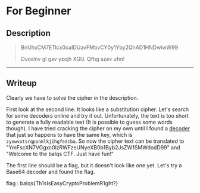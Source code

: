 # For Beginner
## Description
>BnUhxCM7ETtcx0oaIDUavFMbvCY0y1Yby2QhAD1HNDwlwW99
>
>Dvoxlnv gl gsv yzojh XGU. Qfhg szev ufm!
---
## Writeup
Clearly we have to solve the cipher in the description.

First look at the second line. It looks like a substitution cipher. Let's search for some decoders online and try it out. Unfortunately, the text is too short to generate a fully readable text (It is possible to guess some words though). I have tried cracking the cipher on my own until I found a [decoder](https://cryptii.com/pipes/alphabetical-substitution) that just so happens to have the same key, which is `zyxwvutsrqponmlkjihgfedcba`. So now the cipher text can be translated to "YmFscXN7VGgxc0lzRWFzeUNyeXB0b1Byb2JsZW1SMWdodD99" and "Welcome to the balqs CTF. Just have fun!"

The first line should be a flag, but it doesn't look like one yet. Let's try a Base64 decoder and found the flag.

flag : balqs{Th1sIsEasyCryptoProblemR1ght?}